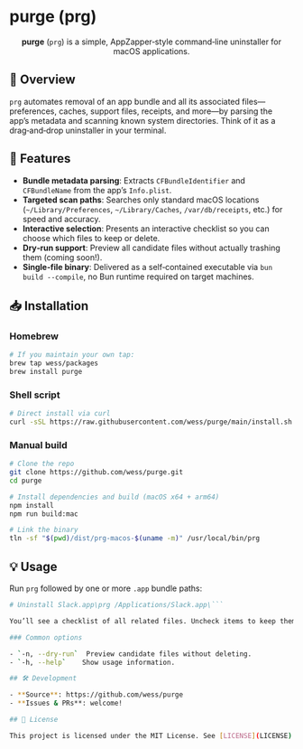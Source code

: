 # purge (prg)

<p align="center">
  <strong>purge</strong> (<code>prg</code>) is a simple, AppZapper‑style command‑line uninstaller for macOS applications.
</p>

## 📜 Overview

`prg` automates removal of an app bundle and all its associated files—preferences, caches, support files, receipts, and more—by parsing the app’s metadata and scanning known system directories. Think of it as a drag‑and‑drop uninstaller in your terminal.

## 🚀 Features

* **Bundle metadata parsing**: Extracts `CFBundleIdentifier` and `CFBundleName` from the app’s `Info.plist`.
* **Targeted scan paths**: Searches only standard macOS locations (`~/Library/Preferences`, `~/Library/Caches`, `/var/db/receipts`, etc.) for speed and accuracy.
* **Interactive selection**: Presents an interactive checklist so you can choose which files to keep or delete.
* **Dry‑run support**: Preview all candidate files without actually trashing them (coming soon!).
* **Single‑file binary**: Delivered as a self‑contained executable via `bun build --compile`, no Bun runtime required on target machines.

## 📥 Installation

### Homebrew

```bash
# If you maintain your own tap:
brew tap wess/packages
brew install purge
```

### Shell script

```bash
# Direct install via curl
curl -sSL https://raw.githubusercontent.com/wess/purge/main/install.sh | bash
```

### Manual build

```bash
# Clone the repo
git clone https://github.com/wess/purge.git
cd purge

# Install dependencies and build (macOS x64 + arm64)
npm install
npm run build:mac

# Link the binary
tln -sf "$(pwd)/dist/prg-macos-$(uname -m)" /usr/local/bin/prg
```

## 💡 Usage

Run `prg` followed by one or more `.app` bundle paths:

````bash
# Uninstall Slack.app\prg /Applications/Slack.app\```

You’ll see a checklist of all related files. Uncheck items to keep them; press Enter to trash the rest.

### Common options

- `-n, --dry-run`  Preview candidate files without deleting.
- `-h, --help`    Show usage information.

## 🛠️ Development

- **Source**: https://github.com/wess/purge
- **Issues & PRs**: welcome!

## 📝 License

This project is licensed under the MIT License. See [LICENSE](LICENSE) for details.
